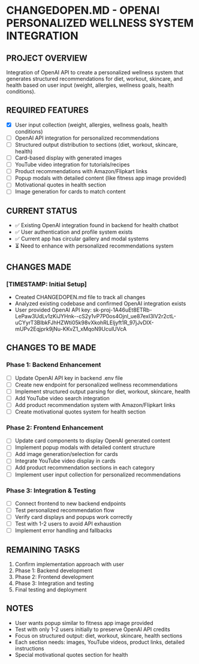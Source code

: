 # CHANGEDOPEN.MD - OPENAI PERSONALIZED WELLNESS SYSTEM INTEGRATION

## PROJECT OVERVIEW
Integration of OpenAI API to create a personalized wellness system that generates structured recommendations for diet, workout, skincare, and health based on user input (weight, allergies, wellness goals, health conditions).

## REQUIRED FEATURES
- [x] User input collection (weight, allergies, wellness goals, health conditions)
- [ ] OpenAI API integration for personalized recommendations
- [ ] Structured output distribution to sections (diet, workout, skincare, health)
- [ ] Card-based display with generated images
- [ ] YouTube video integration for tutorials/recipes
- [ ] Product recommendations with Amazon/Flipkart links
- [ ] Popup modals with detailed content (like fitness app image provided)
- [ ] Motivational quotes in health section
- [ ] Image generation for cards to match content

## CURRENT STATUS
- ✅ Existing OpenAI integration found in backend for health chatbot
- ✅ User authentication and profile system exists
- ✅ Current app has circular gallery and modal systems
- ⏳ Need to enhance with personalized recommendations system

## CHANGES MADE

### [TIMESTAMP: Initial Setup]
- Created CHANGEDOPEN.md file to track all changes
- Analyzed existing codebase and confirmed OpenAI integration exists
- User provided OpenAI API key: sk-proj-1A46uEt8ETRb-LePaw3UdLv1zKiJYHnk--cS2y1vP7P0os4Ojnl_ue87exI3lV2r2ctL-uCYyrT3BlbkFJhHZWti05k98vXkohRLEljyft1R_97jJvDIX-mUPv2Eqjprk9jNu-KKvZ1_xMqoN9UculUVcA

## CHANGES TO BE MADE

### Phase 1: Backend Enhancement
- [ ] Update OpenAI API key in backend .env file
- [ ] Create new endpoint for personalized wellness recommendations
- [ ] Implement structured output parsing for diet, workout, skincare, health
- [ ] Add YouTube video search integration
- [ ] Add product recommendation system with Amazon/Flipkart links
- [ ] Create motivational quotes system for health section

### Phase 2: Frontend Enhancement
- [ ] Update card components to display OpenAI generated content
- [ ] Implement popup modals with detailed content structure
- [ ] Add image generation/selection for cards
- [ ] Integrate YouTube video display in cards
- [ ] Add product recommendation sections in each category
- [ ] Implement user input collection for personalized recommendations

### Phase 3: Integration & Testing
- [ ] Connect frontend to new backend endpoints
- [ ] Test personalized recommendation flow
- [ ] Verify card displays and popups work correctly
- [ ] Test with 1-2 users to avoid API exhaustion
- [ ] Implement error handling and fallbacks

## REMAINING TASKS
1. Confirm implementation approach with user
2. Phase 1: Backend development
3. Phase 2: Frontend development
4. Phase 3: Integration and testing
5. Final testing and deployment

## NOTES
- User wants popup similar to fitness app image provided
- Test with only 1-2 users initially to preserve OpenAI API credits
- Focus on structured output: diet, workout, skincare, health sections
- Each section needs: images, YouTube videos, product links, detailed instructions
- Special motivational quotes section for health